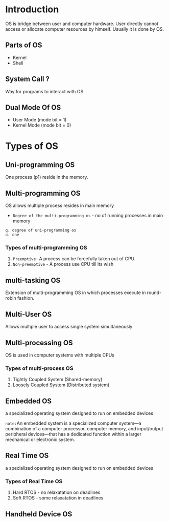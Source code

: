 # Introduction

OS is bridge between user and computer hardware. User directly cannot access or allocate computer resources by himself. Usually it is done by OS.

## Parts of OS

- Kernel
- Shell

## System Call ?

Way for programs to interact with OS

## Dual Mode Of OS

- User Mode (mode bit = 1)
- Kernel Mode (mode bit = 0)

# Types of OS

## Uni-programming OS

One process (p1) reside in the memory.

## Multi-programming OS

OS allows multiple process resides in main memory

- `Degree of the multi-programming os` - no of running processes in main memory

```
q. degree of uni-programming os
a. one
```

### Types of multi-programming OS

1. `Preemptive`- A process can be forcefully taken out of CPU.
2. `Non-preemptive` - A process use CPU till its wish

## multi-tasking OS

Extension of multi-programming OS in which processes execute in round-robin fashion.

## Multi-User OS

Allows multiple user to access single system simultaneously

## Multi-processing OS

OS is used in computer systems with multiple CPUs

### Types of multi-process OS

1. Tightly Coupled System (Shared-memory)
2. Loosely Coupled System (Distributed system)

## Embedded OS

a specialized operating system designed to run on embedded devices

`note:`An embedded system is a specialized computer system—a combination of a computer processor, computer memory, and input/output peripheral devices—that has a dedicated function within a larger mechanical or electronic system.

## Real Time OS

a specialized operating system designed to run on embedded devices

### Types of Real Time OS

1. Hard RTOS - no relaxatation on deadlines
2. Soft RTOS - some relaxatation in deadlines

## Handheld Device OS
